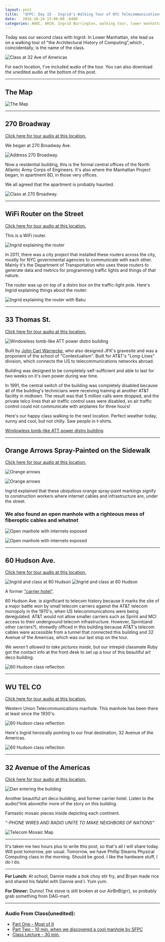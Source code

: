 ```yaml
---
layout: post
title:  "SFPC: Day 15 - Ingrid's Walking Tour of NYC Telecommunications History"
date:   2016-10-24 15:00:00 -0400
categories: AHOC, ARCH, Ingrid Burrington, walking tour, lower manhattan, telecommunications, nyc history
---
```


Today was our second class with Ingrid. In Lower Manhattan, she lead us on a walking tour of "the Architectural History of Computing",which , coincidentally, is the name of the class.

![Class at 32 Ave of Americas](/images/IMG_4792.jpg)

For each location, I've included audio of the tour. You can also download the unedited audio at the bottom of this post.

-----

<h2>The Map</h2>

![The Map](/images/IMG_4685.jpg)

-----

<h2>270 Broadway</h2>

[Click here for tour audio at this location.](https://www.dropbox.com/s/lms9kx9m9rp7t12/1%20-%20270%20Broadway.wav?dl=0)

We began at 270 Broadway Ave.

![Address 270 Broadway.](/images/IMG_4689.jpg)

Now a residential building, this is the formal central offices of the North Atlantic Army Corps of Engineers. It's also where the Manhattan Project began, in apartment 8D, in those very offices.

We all agreed that the apartment is probably haunted.

![Class at 270 Broadway.](/images/IMG_4687.jpg)

-----

<h2>WiFi Router on the Street</h2>

[Click here for tour audio at this location.](https://www.dropbox.com/s/h4aifxu3yupk5tm/2%20-%20Wifi%20router%20on%20the%20street.wav?dl=0)

This is a WiFi router.

![Ingrid explaining the router](/images/IMG_4695.jpg)

In 2011, there was a city project that installed these routers across the city, mostly for NYC governmental agencies to communicate with each other. Mainly it's the Department of Transportation who uses these routers to generate data and metrics for programming traffic lights and things of that nature.

The router was up on top of a distro box on the traffic-light pole. Here's Ingrid explaining things about the router:

![Ingrid explaining the router with Baku](/images/IMG_4700.jpg)

-----

<h2>33 Thomas St.</h2>

[Click here for tour audio at this location.](https://www.dropbox.com/s/2zf6rrvlx7qfpv7/3%20-%2033%20Thomas%20St-.wav?dl=0)

![Windowless tomb-like ATT power distro building](/images/IMG_4716.jpg)

Built by [John Carl Warnecke](https://en.wikipedia.org/wiki/John_Carl_Warnecke), who also designed JFK's gravesite and was a proponent of the school of "Contextualism". Built for AT&T's "Long-Lines" division, which connects the US to telecommunications networks abroad.

Building was designed to be completely self-sufficient and able to last for two weeks on it's own power during war time.

In 1991, the central switch of the building was completely disabled because all of the building's technicians were receiving training at another AT&T facility in midtown. The result was that 5 million calls were dropped, and the private telco lines that air traffic control uses were disabled, so air traffic control could not communicate with airplanes for three hours!

Here's our happy class walking to the next location. Perfect weather today, sunny and cool, but not chilly. Saw people in t-shirts.

[Windowless tomb-like ATT power distro building](/images/IMG_4730.jpg)

-----

<h2>Orange Arrows Spray-Painted on the Sidewalk</h2>

[Click here for tour audio at this location.](https://www.dropbox.com/s/xhduv6pt6i3vbhn/4%20-%20Orange%20Lines.wav?dl=0)

![Orange arrows](/images/IMG_4732.jpg)

![Orange arrows](/images/IMG_4735.jpg)

Ingrid explained that these ubiquitous orange spray-paint markings signify to construction workers where internet cables and infrastructure are, under the street.

<h3>We also found an open manhole with a righteous mess of fiberoptic cables and whatnot</h3>

![Open manhole with internets exposed](/images/IMG_4799.jpg)

![Open manhole with internets exposed](/images/IMG_4806.jpg)

-----

<h2>60 Hudson Ave.</h2>

[Click here for tour audio at this location.](https://www.dropbox.com/s/z9i0zb1prmdrhhx/5%20-%2060%20Hudson%20Ave-.wav?dl=0)

![Ingrid and class at 60 Hudson](/images/IMG_4746.jpg)
![Ingrid and class at 60 Hudson](/images/IMG_4739.jpg)

A former ["carrier hotel"](https://en.wikipedia.org/wiki/Colocation_centre).

60 Hudson Ave. is significant to telecom history because it marks the site of a major battle won by small telecom carriers against the AT&T telecom monopoly in the 1970's, when US telecommunications were being deregulated. AT&T would not allow smaller carriers such as Sprint and MCI access to their underground telecom infrastructure. However, Sprint(and other carriers?), shrewdly officed in this building because AT&T's telecom cables were accessible from a tunnel that connected this building and 32 Avenue of the Americas, which was our last stop on the tour.

*We weren't allowed to take pictures inside*, but our intrepid classmate Ruby got the contact info at the front desk to set up a tour of this beautiful art deco building.

![60 Hudson class reflection](/images/IMG_4749.jpg)

-----

<h2>WU TEL CO</h2>

[Click here for tour audio at this location.](https://www.dropbox.com/s/9c7f8qph4qr8euu/6%20-%20Wu%20Tel%20Co.wav?dl=0)

Western Union Telecommunications manhole. This manhole has been there at least since the 1930's.

![60 Hudson class reflection](/images/IMG_4755.jpg)

Here's Ingrid heroically pointing to our final destination, 32 Avenue of the Americas.

![60 Hudson class reflection](/images/IMG_4762.jpg)

-----

<h2>32 Avenue of the Americas</h2>

[Click here for tour audio at this location.](https://www.dropbox.com/s/7klgab82c2ndtnt/7%20-%2032%20Ave%20of%20the%20Americas.wav?dl=0)

![Dan entering the building](/images/IMG_4771.jpg)

Another beautiful art deco building, and former carrier hotel. Listen to the audio(^link above)for more of the story on this building.

Fantastic mosaic pieces inside depicting each continent.

*"-PHONE WIRES AND RADIO UNITE TO MAKE NEIGHBORS OF NATIONS"*

![Telecom Mosaic Map](/images/IMG_4772.jpg)

-----

It's taken me two hours plus to write this post, so that's all I will share today. Will post tomorrow, per usual. Tomorrow, we have Phillip Stearns Physical Computing class in the morning. Should be good. I like the hardware stuff, I do I do.

-----

**For Lunch:** At school, Dannie made a bok choy stir fry, and Bryan made rice and shared his falafel with Dannie and I. Yum yum.

**For Dinner:** Dunno! The stove is still broken at our AirBnB(grr), so probably grab something from DAG-mart.

-----

<h3>Audio From Class(unedited):</h3>

- [Part One - Most of It](https://www.dropbox.com/s/8ex5ym9eq3dbisx/10242016%20-%20Ingrids%20ARCH%20Walking%20Tour.m4a?dl=0)
- [Part Two - 10 min. when we discovered a cool manhole by SFPC](https://www.dropbox.com/s/g8krboxxfwadk3m/10242016%20-%20Ingrid%20Part%2002.m4a?dl=0)
- [Class Lecture - 30 min.](https://www.dropbox.com/s/v349331ep9fwgcm/10242016%20-%20Ingrid%20Class.m4a?dl=0)
